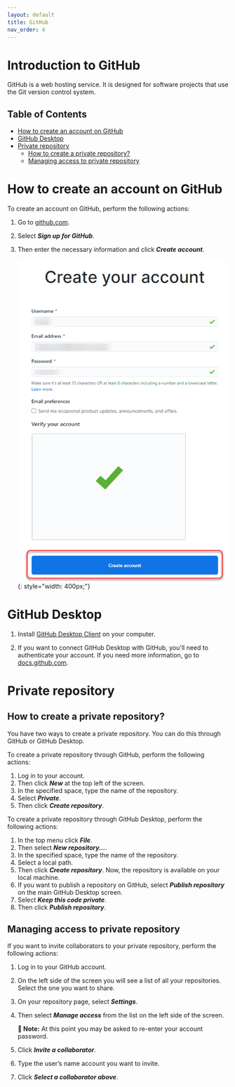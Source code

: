 ```yaml
---
layout: default
title: GitHub
nav_order: 4
---
```


# Introduction to GitHub <!-- omit in toc -->


GitHub is a web hosting service. It is designed for software projects that use the Git version control system. 


## Table of Contents

- [How to create an account on GitHub](#how-to-create-an-account-on-github)
- [GitHub Desktop](#github-desktop)
- [Private repository](#private-repository)
  - [How to create a private repository?](#how-to-create-a-private-repository)
  - [Managing access to private repository](#managing-access-to-private-repository)

# How to create an account on GitHub

To create an account on GitHub, perform the following actions:

1. Go to [github.com](https://github.com).
2. Select ***Sign up for GitHub***.    
   
   
   
3. Then enter the necessary information and click ***Create account***.     

   ![Create account](../../assets/images/CreateAccount.png){: style="width: 400px;"}

# GitHub Desktop 

1. Install [GitHub Desktop Client](https://desktop.github.com/) on your computer.  
   
2. If you want to connect GitHub Desktop with GitHub, you'll need to authenticate your account. If you need more information, go to [docs.github.com](https://docs.github.com/en/desktop/installing-and-configuring-github-desktop/authenticating-to-github).

# Private repository

## How to create a private repository?

You have two ways to create a private repository. You can do this through GitHub or GitHub Desktop.  

To create a private repository through GitHub, perform the following actions:

1. Log in to your account.
2. Then click ***New*** at the top left of the screen.
3. In the specified space, type the name of the repository.
4. Select ***Private***.
5. Then click ***Create repository***.  
   
To create a private repository through GitHub Desktop, perform the following actions:  

1. In the top menu click ***File***.
2. Then select ***New repository...***.
3. In the specified space, type the name of the repository.
4. Select a local path.
5. Then click ***Create repository***. Now, the repository is available on your local machine. 
6. If you want to publish a repository on GitHub, select ***Publish repository*** on the main GitHub Desktop screen.
7. Select ***Keep this code private***.
8. Then click ***Publish repository***.

## Managing access to private repository

If you want to invite collaborators to your private repository, perform the following actions:  

1. Log in to your GitHub account. 
2. On the left side of the screen you will see a list of all your repositories. Select the one you want to share.
3. On your repository page, select ***Settings***.
4. Then select ***Manage access*** from the list on the left side of the screen.  
   
   **📝 Note:** At this point you may be asked to re-enter your account password.

5. Click ***Invite a collaborator***.
6. Type the user’s name account you want to invite.
7. Click ***Select a collaborator above***.











